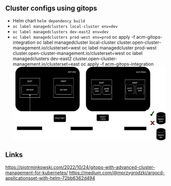 ## Cluster configs using gitops
- Helm chart
  `helm dependency build`
- `oc label managedclusters local-cluster env=dev`
- `oc label managedclusters dev-east2 env=dev`
- `oc label managedclusters prod-west env=prod`
oc apply -f acm-gitops-integration
oc label managedcluster local-cluster cluster.open-cluster-management.io/clusterset=west
oc label managedcluster prod-west cluster.open-cluster-management.io/clusterset=west
oc label managedclusters dev-east2 cluster.open-cluster-management.io/clusterset=east
oc apply -f acm-gitops-integration
![cluster-config](./cluster-configs.png)
## Links
https://piotrminkowski.com/2022/10/24/gitops-with-advanced-cluster-management-for-kubernetes/
https://medium.com/@mprzygrodzki/argocd-applicationsset-with-helm-72bb6362d494